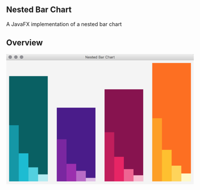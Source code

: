## Nested Bar Chart
A JavaFX implementation of a nested bar chart

## Overview
![Overview](https://raw.githubusercontent.com/HanSolo/nestedbarchart/master/NestedBarChart.png)
